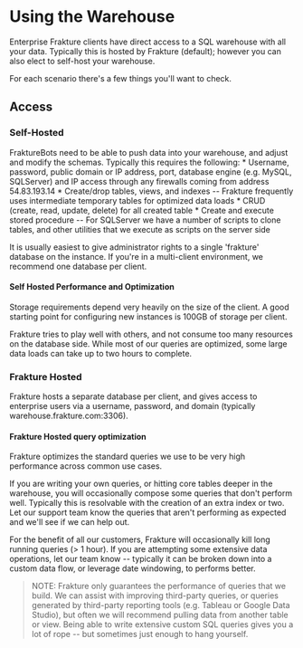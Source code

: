 # Using the Warehouse
Enterprise Frakture clients have direct access to a SQL warehouse with all your data.  Typically this is hosted by Frakture (default); however you can also elect to self-host your warehouse.

For each scenario there's a few things you'll want to check.

## Access

### Self-Hosted
FraktureBots need to be able to push data into your warehouse, and adjust and modify the schemas.  Typically this requires the following:
	* Username, password, public domain or IP address, port, database engine (e.g. MySQL, SQLServer) and IP access through any firewalls coming from address 54.83.193.14
	* Create/drop tables, views, and indexes -- Frakture frequently uses intermediate temporary tables for optimized data loads
	* CRUD (create, read, update, delete) for all created table
	* Create and execute stored procedure -- For SQLServer we have a number of scripts to clone tables, and other utilities that we execute as scripts on the server side

It is usually easiest to give administrator rights to a single 'frakture' database on the instance. If you're in a multi-client environment, we recommend one database per client.

#### Self Hosted Performance and Optimization
Storage requirements depend very heavily on the size of the client. A good starting point for configuring new instances is 100GB of storage per client.

Frakture tries to play well with others, and not consume too many resources on the database side.  While most of our queries are optimized, some large data loads can take up to two hours to complete.


### Frakture Hosted
Frakture hosts a separate database per client, and gives access to enterprise users via a username, password, and domain (typically warehouse.frakture.com:3306).


#### Frakture Hosted query optimization
Frakture optimizes the standard queries we use to be very high performance across common use cases.

If you are writing your own queries, or hitting core tables deeper in the warehouse, you will occasionally compose some queries that don't perform well.  Typically this is resolvable with the creation of an extra index or two.  Let our support team know the queries that aren't performing as expected and we'll see if we can help out.

For the benefit of all our customers, Frakture will occasionally kill long running queries (> 1 hour).  If you are attempting some extensive data operations, let our team know -- typically it can be broken down into a custom data flow, or leverage date windowing, to performs better.

> NOTE: Frakture only guarantees the performance of queries that we build.  We can assist with improving third-party queries, or queries generated by third-party reporting tools (e.g. Tableau or Google Data Studio), but often we will recommend pulling data from another table or view.  Being able to write extensive custom SQL queries gives you a lot of rope -- but sometimes just enough to hang yourself.
